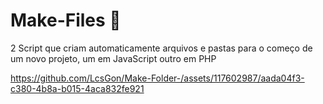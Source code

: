 # Make-Files 🤿
2 Script que criam automaticamente arquivos e pastas para o começo de um novo projeto,  um em JavaScript outro em PHP 


https://github.com/LcsGon/Make-Folder-/assets/117602987/aada04f3-c380-4b8a-b015-4aca832fe921

